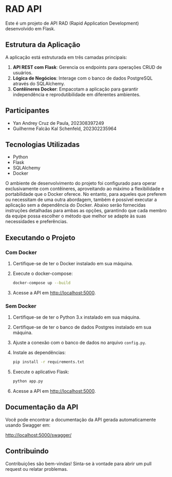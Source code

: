 # RAD API

Este é um projeto de API RAD (Rapid Application Development) desenvolvido em Flask.
## Estrutura da Aplicação

A aplicação está estruturada em três camadas principais:

1. **API REST com Flask**: Gerencia os endpoints para operações CRUD de usuários.
2. **Lógica de Negócios**: Interage com o banco de dados PostgreSQL através do SQLAlchemy.
3. **Contêineres Docker**: Empacotam a aplicação para garantir independência e reprodutibilidade em diferentes ambientes.

## Participantes

- Yan Andrey Cruz de Paula, 202308397249
- Guilherme Falcão Kal Schenfeld, 202302235964

## Tecnologias Utilizadas

- Python
- Flask
- SQLAlchemy
- Docker

O ambiente de desenvolvimento do projeto foi configurado para operar exclusivamente com contêineres, aproveitando ao máximo a flexibilidade e portabilidade que o Docker oferece. No entanto, para aqueles que preferem ou necessitam de uma outra abordagem, também é possível executar a aplicação sem a dependência do Docker. Abaixo serão fornecidas instruções detalhadas para ambas as opções, garantindo que cada membro da equipe possa escolher o método que melhor se adapte às suas necessidades e preferências.

## Executando o Projeto

### Com Docker

1. Certifique-se de ter o Docker instalado em sua máquina.

2. Execute o docker-compose:

   ```sh
   docker-compose up --build
   ```

3. Acesse a API em [http://localhost:5000](http://localhost:5000).

### Sem Docker

1. Certifique-se de ter o Python 3.x instalado em sua máquina.

2. Certifique-se de ter o banco de dados Postgres instalado em sua máquina.

3. Ajuste a conexão com o banco de dados no arquivo `config.py`.

3. Instale as dependências:

   ```sh
   pip install -r requirements.txt
   ```

4. Execute o aplicativo Flask:

   ```sh
   python app.py
   ```

6. Acesse a API em [http://localhost:5000](http://localhost:5000).

## Documentação da API
Você pode encontrar a documentação da API gerada automaticamente usando Swagger em:

[http://localhost:5000/swagger/](http://localhost:5000/swagger/)

## Contribuindo
Contribuições são bem-vindas! Sinta-se à vontade para abrir um pull request ou relatar problemas.
